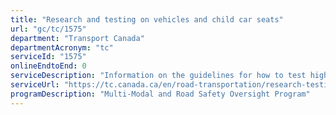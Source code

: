 ```yaml
---
title: "Research and testing on vehicles and child car seats"
url: "gc/tc/1575"
department: "Transport Canada"
departmentAcronym: "tc"
serviceId: "1575"
onlineEndtoEnd: 0
serviceDescription: "Information on the guidelines for how to test highly automated vehicles. How testing for child car seats are performed, and the compliance standards. Each year, Transport Canada selects vehicles to test for specific Canada Motor Vehicle Safety Standards (CMVSS). The tests verify that manufacturers are meetings the requirements under the Motor Vehicle Safety Act. A variety of vehicles and tests are performed which consider the following: new models; vehicle sales; test history"
serviceUrl: "https://tc.canada.ca/en/road-transportation/research-testing-vehicles-child-car-seats"
programDescription: "Multi-Modal and Road Safety Oversight Program"
---
```


